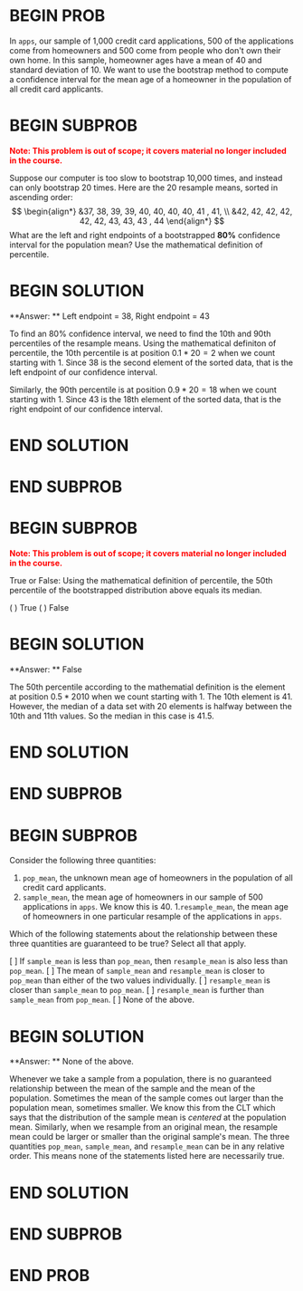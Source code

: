 # BEGIN PROB

In `apps`, our sample of 1,000 credit card applications, 500 of the applications come from homeowners and 500 come from people who don't own their own home. In this sample, homeowner ages have a mean of 40 and standard deviation of 10. We want to use the bootstrap method to compute a confidence interval for the mean age of a homeowner in the population of all credit card applicants.

# BEGIN SUBPROB

<span style="color:red"><b>Note: This problem is out of scope; it covers material no longer included in the course.</b></span>

Suppose our computer is too slow to bootstrap 10,000 times, and instead can only bootstrap 20 times. Here are the 20 resample means, sorted in ascending order:
$$
\begin{align*}
    &37, 38, 39, 39, 40, 40, 40, 40, 41 , 41, \\
    &42, 42, 42, 42, 42, 42, 43, 43, 43 , 44
\end{align*}
$$
What are the left and right endpoints of a bootstrapped **80%** confidence interval for the population mean? Use the mathematical definition of percentile.

# BEGIN SOLUTION

**Answer: ** Left endpoint = 38, Right endpoint = 43

To find an 80% confidence interval, we need to find the 10th and 90th percentiles of the resample means. Using the mathematical definiton of percentile, the 10th percentile is at position $0.1*20 = 2$ when we count starting with 1. Since 38 is the second element of the sorted data, that is the left endpoint of our confidence interval. 

Similarly, the 90th percentile is at position $0.9*20 = 18$ when we count starting with 1. Since  43 is the 18th element of the sorted data, that is the right endpoint of our confidence interval. 


# END SOLUTION

# END SUBPROB

# BEGIN SUBPROB

<span style="color:red"><b>Note: This problem is out of scope; it covers material no longer included in the course.</b></span>

True or False: Using the mathematical definition of percentile, the 50th percentile of the bootstrapped distribution above equals its median.

( ) True
( ) False

# BEGIN SOLUTION

**Answer: ** False

The 50th percentile according to the mathematial definition is the element at position $0.5*20  10$ when we count starting with 1. The 10th element is 41. However, the median of a data set with 20 elements is halfway between the 10th and 11th values. So the median in this case is 41.5. 

# END SOLUTION

# END SUBPROB

# BEGIN SUBPROB

Consider the following three quantities:
1. `pop_mean`, the unknown mean age of homeowners in the population of all credit card applicants. 
1. `sample_mean`, the mean age of homeowners in our sample of 500 applications in `apps`. We know this is 40.
1.`resample_mean`, the mean age of homeowners in one particular resample of the applications in `apps`.

Which of the following statements about the relationship between these three quantities are guaranteed to be true? Select all that apply.

[ ] If `sample_mean` is less than `pop_mean`, then `resample_mean` is also less than `pop_mean`.
[ ] The mean of `sample_mean` and `resample_mean` is closer to `pop_mean` than either of the two values individually. 
[ ] `resample_mean` is closer than `sample_mean` to `pop_mean`. 
[ ] `resample_mean` is further than `sample_mean` from `pop_mean`.
[ ] None of the above.

# BEGIN SOLUTION

**Answer: ** None of the above.

Whenever we take a sample from a population, there is no guaranteed relationship between the mean of the sample and the mean of the population. Sometimes the mean of the sample comes out larger than the population mean, sometimes smaller. We know this from the CLT which says that the distribution of the sample mean is *centered* at the population mean. Similarly, when we resample from an original mean, the resample mean could be larger or smaller than the original sample's mean. The three quantities `pop_mean`, `sample_mean`, and `resample_mean` can be in any relative order. This means none of the statements listed here are necessarily true.

# END SOLUTION

# END SUBPROB

# END PROB